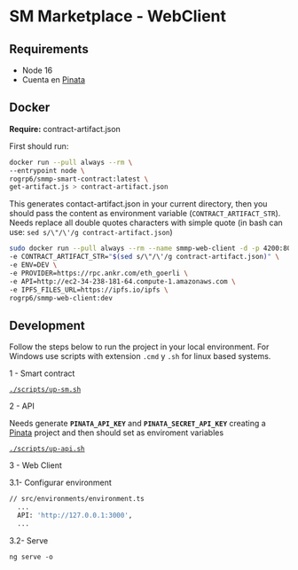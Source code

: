 # SM Marketplace - WebClient

## Requirements
- Node 16
- Cuenta en [Pinata](https://www.pinata.cloud/)

## Docker
**Require:** contract-artifact.json 

First should run:

```bash
docker run --pull always --rm \
--entrypoint node \
rogrp6/smmp-smart-contract:latest \
get-artifact.js > contract-artifact.json
```

This generates contact-artifact.json in your current directory, then
you should pass the content as environment variable (`CONTRACT_ARTIFACT_STR`).
Needs replace all double quotes characters with simple quote (in bash can 
use: `sed s/\"/\'/g contract-artifact.json`)

```bash
sudo docker run --pull always --rm --name smmp-web-client -d -p 4200:80 \
-e CONTRACT_ARTIFACT_STR="$(sed s/\"/\'/g contract-artifact.json)" \
-e ENV=DEV \
-e PROVIDER=https://rpc.ankr.com/eth_goerli \
-e API=http://ec2-34-238-181-64.compute-1.amazonaws.com \
-e IPFS_FILES_URL=https://ipfs.io/ipfs \
rogrp6/smmp-web-client:dev
```

## Development

Follow the steps below to run the project in your local environment.
For Windows use scripts with extension `.cmd` y `.sh` for linux based systems.

1 - Smart contract

[`./scripts/up-sm.sh`](scripts/up-sm.sh)

2 - API

Needs generate **`PINATA_API_KEY`** and **`PINATA_SECRET_API_KEY`** creating a 
[Pinata](https://www.pinata.cloud/) project and then should set as enviroment variables

[`./scripts/up-api.sh`](./scripts/up-api.sh)


3 - Web Client

3.1- Configurar environment
```bash
// src/environments/environment.ts
  ...
  API: 'http://127.0.0.1:3000',
  ...
```

3.2- Serve
```
ng serve -o
```